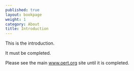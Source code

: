 ```yaml
---
published: true
layout: bookpage
weight: 1
category: About
title: Introduction
---
```


This is the introduction. 

It must be completed.

Please see the main www.oert.org site until it is completed.
